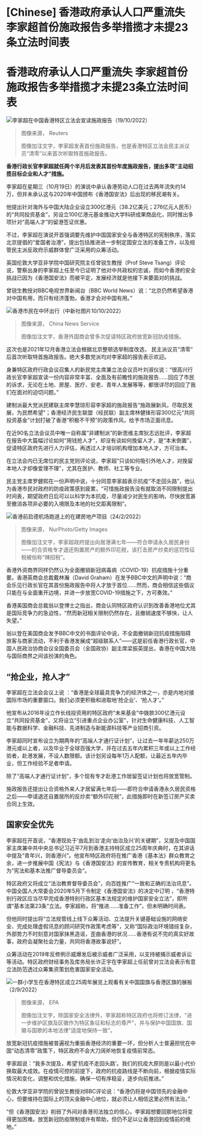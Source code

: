 # [Chinese] 香港政府承认人口严重流失 李家超首份施政报告多举措揽才未提23条立法时间表

#  香港政府承认人口严重流失 李家超首份施政报告多举措揽才未提23条立法时间表


![李家超在中国香港特区立法会宣读施政报告（19/10/2022）](_127261614_034138.2022-10-19t034035z_1913198241_rc234x93sbkg_rtrmadp_3_hongkong-politics.jpg)

> 图像来源，  Reuters
>
> 图像加注文字，李家超发表首份施政报告，也是香港特区立法会民主派议员“清零”以来首次听取特首施政报告。

**香港行政长官李家超就任两个半月后发表其首份年度施政报告，提出多项“主动招揽目标企业和人才”措施。**

李家超在星期三（10月19日）的演说中承认香港劳动人口在过去两年流失约14万，但并未承认这与2020年中国颁布《香港国安法》后出现的移民潮有关。

他提出针对海外与中国大陆企业设立300亿港元（38.2亿美元；276亿元人民币）的“共同投资基金”，另设立100亿港元基金推动大学科研成果商品化，同时推出多项针对“高端人才”的留港签证优惠。

不过，李家超在演说开首强调要先维护中国国家安全与香港特区的宪制秩序，落实北京提倡的“爱国者治港”，提出包括推进进一步制定国安立法的准备工作，以及规管民主派反政府示威群体曾广泛采用的众筹活动。

英国伦敦大学亚非学院中国研究院主任曾锐生教授（Prof Steve Tsang）评论说，警察出身的李家超上任至今已证明了他对中共政权的忠诚，而如今香港的安全挑战已因为《香港国安法》而被平定，发展经济就是他接下来要面对的挑战。

曾锐生教授对BBC电视世界新闻台（BBC World News）说：“北京仍然希望香港对中国有用，而只有经济蓬勃，香港才会对中国有用。”

![香港市民在中环出行（中新社图片10/10/2022）](_127261615_s6343faf40cf2910e29d7d542_1.jpg)

> 图像来源，  China News Service
>
> 图像加注文字，香港外国商会曾多次促请特区政府放宽新冠防疫措施。

这次也是2021年12月香港立法会根据北京整顿选举制度改选， 民主派议员“清零”  后首次听取特首施政报告。绝大多数党派均对李家超的报告表示欢迎。

身兼特区政府行政会议召集人的新民党主席兼立法会议员叶刘淑仪说：“很高兴行政长官李家超宣读一份内容非常丰富、全面及有前瞻性的施政报告……回应了市民的诉求，无论在土地、房屋、医疗、安老、青年人发展等等，都很详尽的回应了我们在面对的迫切问题。”

建制派最大党派民建联主席李慧琼形容李家超的施政报告“施政展新风，尽取民发展，为民燃希望”；香港经济民生联盟（经民联）副主席林健锋形容300亿元“共同投资基金”计划打破了香港“积极不干预”的政策作风，给予市场正面讯息。

在近90名立法会议员中唯一自称属“非建制派”的新思维主席狄志远批评，李家超在报告中大篇幅讨论如何“用钱抢人才”，却没有谈如何挽留人才，是“本末倒置”，促请特区政府先进行人力评估，再透过人才培训机构增加本地人才，方可治本。

在立法会内已无席位的民主党则评论说，李家超“只谈如何吸引外地人才，对挽留本地人才却像爱理不理”，尤其在医护、教师、社工等专业。

民主党主席罗健熙在一份声明中说，十分同意李家超表示抗疫“不走回头路”，他认为香港市民对政府的防疫政策感到疲累，“可惜施政报告没有就取消不同限制提出时间表，期望政府日后可以以科学为本抗疫，尽量减少对民生的影响，尽快放宽甚至撤消各项非必要的入境限及本地的社交距离限制”。

![香港前启德机场跑道上的在建房地产项目（24/2/2022）](_127261616_gettyimages-1238729783.jpg)

> 图像来源，  NurPhoto/Getty Images
>
> 图像加注文字，李家超政府提出向居港满七年——符合申请永久居民身份——的合资格专才退还购置房产的额外印花税，该打击房产炒卖的惩罚性征税被俗称“辣招税”。

香港外资商界同样仍然认为全面撤销新冠病毒病（COVID-19）抗疫措施十分重要。香港英商会总裁戴林瀚（David Graham）在发予BBC中文的声明中说：“商会乐见行政长官在其首份施政报告中将人才放于首位……然而，商会相信这些倡议只能在与全面重开边境，并进一步放宽COVID-19措施之下，方可奏效。”

香港美国商会总裁翁以登博士之指出，商会认同特区政府认识到改善香港地位尤其是国际竞争力的急迫性，“然而新冠相关限制仍然存在，且撤销速度不够快，让人失望。”

翁以登在美国商会发予BBC中文的书面评论中说，不全面撤销新冠抗疫措施阻碍旅客与商家流动，不利于香港发展成“超级联系人”——这是前任香港行政长官，中国人民政治协商会议全国委员会（全国政协）副主席梁振英提出，香港在中国大陆与国际商界之间该扮演的角色。



##  “抢企业，抢人才”
 李家超在立法会会议上说  ：“香港是全球最具竞争力的经济体之一，亦是内地对接国际市场的重要窗口。我们必须更积极和进取地‘抢企业’、‘抢人才’。”

他宣布从2016年设立作长线投资用的特区政府“未来基金”中拨款300亿港元设立“共同投资基金”，又将设立“引进重点企业办公室”，针对生命健康科技、人工智能与数据科学、金融科技、先进制造与新能源科技等产业招商引资。

李家超同时宣布设立为期两年的“高端人才通行证计划”，让过去一年年薪达250万港元或以上者，以及毕业于全球百强大学，并在过去五年内累积三年或以上工作经验者，赴港发展，不设人数限额。该计划另设每年1万人配额，让最近五年内毕业，但工作经验不足者申请。

除了“高端人才通行证计划”，多个现有专才赴港工作居留签证计划也将放宽管制。

施政报告还提出让合资格外来人才居留满七年后——即符合申请香港永久居民资格之后——申请退还自置居所的反炒卖“额外印花税”，此措施即时在新签订房产买卖合同上生效。

##  国家安全优先

李家超在开首说，“香港现处于‘由乱到治’走向‘由治及兴’的关键期”，又提及中国国家主席兼中共中央总书记习近平7月到香港主持特区成立25周年庆典时，在其讲话中提及“青年兴，则香港兴”。他宣布特区政府将在推广香港《基本法》群众教育之余，进一步推展中国《宪法》与《香港国安法》的宣传教育，相关专责机构将更名为“宪法和基本法推广督导委员会”。

特区政府又将成立“法治教育督导委员会”，向百姓推广“一致和正确的法治讯息”。
 中国全国人大常委会2020年5月下令制定《香港国安法》的决定中订明  ，“香港特别行政区应当尽早完成香港特别行政区基本法规定的维护国家安全立法”，即所谓“基本法第23条”立法。李家超称，将“推进……准备工作”，但未明确时间表。

但他同时提出将“立法规管线上线下众筹活动、立法提升关键基础设施的网络安全、完成处理虚假讯息的顾问研究作政策考虑等”，又称“国际政治环境错综复杂，外部势力不时刻意对国家抹黑造谣，歪曲香港的状况……香港有说不完的真实好故事，政府会凝聚社会力量，共同将香港故事说好”。

众筹活动在2019年反修例示威爆发后被示威者广泛采用，以支持被捕示威者诉讼等活动。特区政府财经事务及库务局长许正宇在李家超上任前曾对立法会表示有意立法防范透过众筹集资策划危害国家安全活动。

![一群小学生在香港特区成立25周年展览上观看有关中国国旗与香港区旗的展板（2/9/2022）](_127261617_075545-shutterstock_editorial_patriotic_design_exhibition_hon_13359714d.jpg)

> 图像来源，  EPA
>
> 图像加注文字，除国家安全法律外，李家超称特区政府也将修订法律，“进一步维护区旗及区徽作为特区象征和标志的尊严”，并与保护中国国旗、国徽与国歌的本地法律“适度地保持一致”。

放宽新冠抗疫措施被普遍视为重振香港经济的重要一环，但分析人士普遍担忧在中国“动态清零”政策下，特区政府不会大刀阔斧地恢复疫情前常态。

李家超说：“我多次提及，希望‘抗疫不走回头路’。我们的抗疫大原则是以最小代价换取最大成效。在疫情可控的前提下，政府的抗疫路线是不断向前，根据疫情实际情况和变化，调整和优化措施，确保一切有序稳妥，逐步向前推进。”

伦敦大学亚非学院的曾锐生教授对BBC评论说：“香港仍将是中国领先的金融中心，但要维持在国际上的顶尖金融中心地位，就必须让人相信这里必然有法治。”

“但《香港国安法》削弱了外间对香港司法独立的信心，李家超想要回那地位将变得更加困难。放宽新冠防疫限制或许有帮助，但仍不足以让香港回到疫情前的境地。”


